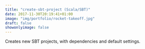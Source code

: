 ```yaml
---
title: "create-sbt-project (Scala/SBT)"
date: 2017-11-30T20:19:41+01:00
image: "img/portfolio/rocket-takeoff.jpg"
draft: false
showonlyimage: false
---
```


Creates new SBT projects, with dependencies and default settings.
<!--more-->
